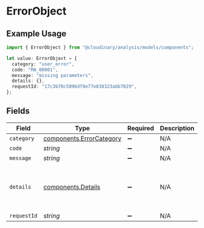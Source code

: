 # ErrorObject

## Example Usage

```typescript
import { ErrorObject } from "@cloudinary/analysis/models/components";

let value: ErrorObject = {
  category: "user_error",
  code: "MA_00001",
  message: "missing parameters",
  details: {},
  requestId: "17c3b70c5096df0e77e838323abb7029",
};
```

## Fields

| Field                                                                | Type                                                                 | Required                                                             | Description                                                          | Example                                                              |
| -------------------------------------------------------------------- | -------------------------------------------------------------------- | -------------------------------------------------------------------- | -------------------------------------------------------------------- | -------------------------------------------------------------------- |
| `category`                                                           | [components.ErrorCategory](../../models/components/errorcategory.md) | :heavy_minus_sign:                                                   | N/A                                                                  |                                                                      |
| `code`                                                               | *string*                                                             | :heavy_minus_sign:                                                   | N/A                                                                  | MA_00001                                                             |
| `message`                                                            | *string*                                                             | :heavy_minus_sign:                                                   | N/A                                                                  | missing parameters                                                   |
| `details`                                                            | [components.Details](../../models/components/details.md)             | :heavy_minus_sign:                                                   | N/A                                                                  | {<br/>"parameters": [<br/>"uri",<br/>"analysis_type"<br/>]<br/>}     |
| `requestId`                                                          | *string*                                                             | :heavy_minus_sign:                                                   | N/A                                                                  | 17c3b70c5096df0e77e838323abb7029                                     |